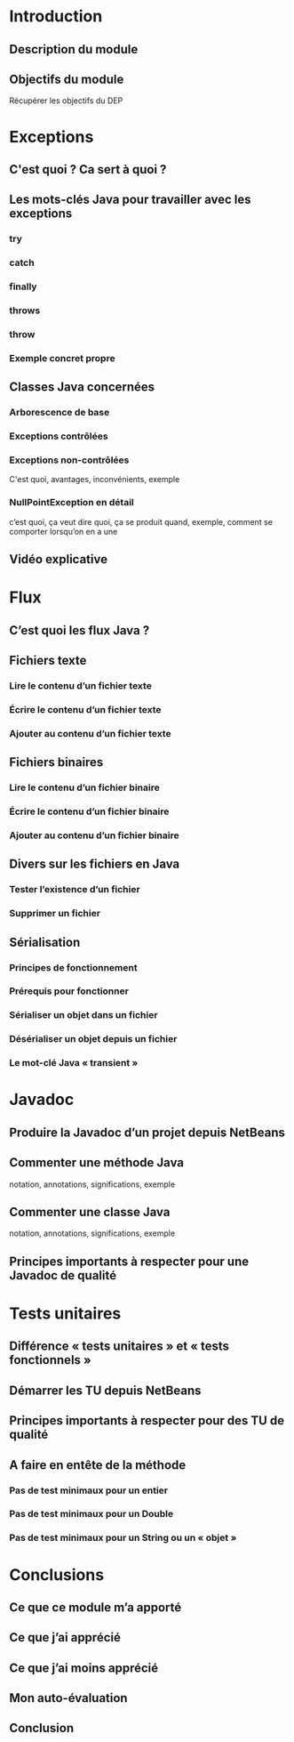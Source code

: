 # Introduction
## Description du module
## Objectifs du module
Récupérer les objectifs du DEP
# Exceptions
## C'est quoi ? Ca sert à quoi ?
## Les mots-clés Java pour travailler avec les exceptions
### try
### catch
### finally
### throws
### throw
### Exemple concret propre
## Classes Java concernées
### Arborescence de base
### Exceptions contrôlées
### Exceptions non-contrôlées
C'est quoi, avantages, inconvénients, exemple
### NullPointException en détail
c’est quoi, ça veut dire quoi, ça se produit quand, exemple, comment se comporter lorsqu’on en a une
## Vidéo explicative
# Flux
## C’est quoi les flux Java ?
## Fichiers texte
### Lire le contenu d’un fichier texte
### Écrire le contenu d’un fichier texte
### Ajouter au contenu d’un fichier texte
## Fichiers binaires
### Lire le contenu d’un fichier binaire
### Écrire le contenu d’un fichier binaire
### Ajouter au contenu d’un fichier binaire
## Divers sur les fichiers en Java
### Tester l’existence d’un fichier
### Supprimer un fichier
## Sérialisation
### Principes de fonctionnement
### Prérequis pour fonctionner
### Sérialiser un objet dans un fichier
### Désérialiser un objet depuis un fichier
### Le mot-clé Java « transient »
# Javadoc
## Produire la Javadoc d’un projet depuis NetBeans
## Commenter une méthode Java
notation, annotations, significations, exemple
## Commenter une classe Java
notation, annotations, significations, exemple 
## Principes importants à respecter pour une Javadoc de qualité
# Tests unitaires
## Différence « tests unitaires » et « tests fonctionnels »
## Démarrer les TU depuis NetBeans
## Principes importants à respecter pour des TU de qualité
## A faire en entête de la méthode
### Pas de test minimaux pour un entier
### Pas de test minimaux pour un Double
### Pas de test minimaux pour un String ou un « objet »
# Conclusions
## Ce que ce module m’a apporté
## Ce que j’ai apprécié
## Ce que j’ai moins apprécié
## Mon auto-évaluation
## Conclusion
